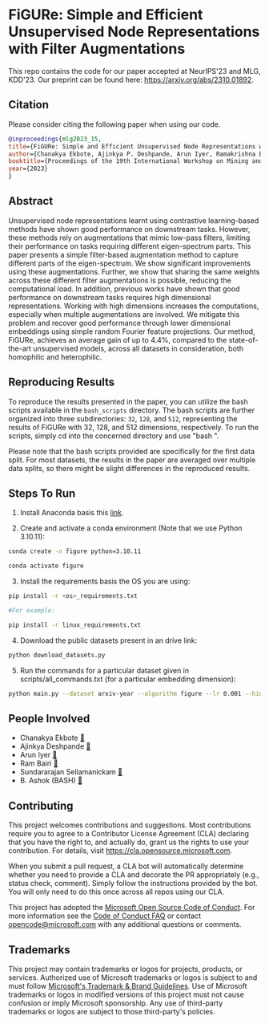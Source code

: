 # FiGURe: Simple and Efficient Unsupervised Node Representations with Filter Augmentations

This repo contains the code for our paper accepted at NeurIPS'23 and MLG, KDD'23. Our preprint can be found here: https://arxiv.org/abs/2310.01892.

## Citation

Please consider citing the following paper when using our code.

```bibtex
@inproceedings{mlg2023_15,
title={FiGURe: Simple and Efficient Unsupervised Node Representations with Filter Augmentations},
author={Chanakya Ekbote, Ajinkya P. Deshpande, Arun Iyer, Ramakrishna Bairi and Sundararajan Sellamanickam},
booktitle={Proceedings of the 19th International Workshop on Mining and Learning with Graphs (MLG)},
year={2023}
}
```


## Abstract

 Unsupervised node representations learnt using contrastive learning-based methods have shown good performance on downstream tasks. However, these methods rely on augmentations that mimic low-pass filters, limiting their performance on tasks requiring different eigen-spectrum parts. This paper presents a simple filter-based augmentation method to capture different parts of the eigen-spectrum. We show significant improvements using these augmentations. Further, we show that sharing the same weights across these different filter augmentations is possible, reducing the computational load. In addition, previous works have shown that good performance on downstream tasks requires high dimensional representations. Working with high dimensions increases the computations, especially when multiple augmentations are involved. We mitigate this problem and recover good performance through lower dimensional embeddings using simple random Fourier feature projections. Our method, FiGURe, achieves an average gain of up to 4.4%, compared to the state-of-the-art unsupervised models, across all datasets in consideration, both homophilic and heterophilic.

## Reproducing Results

To reproduce the results presented in the paper, you can utilize the bash scripts available in the `bash_scripts` directory. The bash scripts are further organized into three subdirectories: `32`, `128`, and `512`, representing the results of FiGURe with 32, 128, and 512 dimensions, respectively. To run the scripts, simply cd into the concerned directory and use "bash <filename>".

Please note that the bash scripts provided are specifically for the first data split. For most datasets, the results in the paper are averaged over multiple data splits, so there might be slight differences in the reproduced results.

## Steps To Run

1. Install Anaconda basis this [link](https://www.anaconda.com).

2. Create and activate a conda environment (Note that we use Python 3.10.11):

```bash
conda create -n figure python=3.10.11

conda activate figure
```

3. Install the requirements basis the OS you are using:

```bash
pip install -r <os>_requirements.txt

#For example:

pip install -r linux_requirements.txt
```

4. Download the public datasets present in an drive link:

```python
python download_datasets.py
```

5. Run the commands for a particular dataset given in scripts/all_commands.txt (for a particular embedding dimension):

```bash
python main.py --dataset arxiv-year --algorithm figure --lr 0.001 --hid_units 32 --batch_size 1 --sample_size 5000 --logreg_weight_decay 0 --logreg_epochs 10000 --logreg_lr 2 --alpha_masks 1111 --lr_alphas 0.01 --alpha_activation none --data_dir graph_datasets --dataset_split 0 --seed 5 --gamma 0.7 --sparse True

```

## People Involved

- Chanakya Ekbote [📧](mailto:chanakyekbote@gmail.com)
- Ajinkya Deshpande [📧](mailto:ajinkya.deshpande56@gmail.com)
- Arun Iyer [📧](mailto:ariy@microsoft.com)
- Ram Bairi [📧](mailto:rkbairi@gmail.com)
- Sundararajan Sellamanickam [📧](mailto:ssrajan@microsoft.com)
- B. Ashok (BASH) [📧](mailto:bash@microsoft.com)

## Contributing

This project welcomes contributions and suggestions.  Most contributions require you to agree to a
Contributor License Agreement (CLA) declaring that you have the right to, and actually do, grant us
the rights to use your contribution. For details, visit <https://cla.opensource.microsoft.com>.

When you submit a pull request, a CLA bot will automatically determine whether you need to provide
a CLA and decorate the PR appropriately (e.g., status check, comment). Simply follow the instructions
provided by the bot. You will only need to do this once across all repos using our CLA.

This project has adopted the [Microsoft Open Source Code of Conduct](https://opensource.microsoft.com/codeofconduct/).
For more information see the [Code of Conduct FAQ](https://opensource.microsoft.com/codeofconduct/faq/) or
contact [opencode@microsoft.com](mailto:opencode@microsoft.com) with any additional questions or comments.

## Trademarks

This project may contain trademarks or logos for projects, products, or services. Authorized use of Microsoft
trademarks or logos is subject to and must follow
[Microsoft's Trademark & Brand Guidelines](https://www.microsoft.com/en-us/legal/intellectualproperty/trademarks/usage/general).
Use of Microsoft trademarks or logos in modified versions of this project must not cause confusion or imply Microsoft sponsorship.
Any use of third-party trademarks or logos are subject to those third-party's policies.
